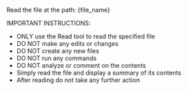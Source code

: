 Read the file at the path: {file_name}

IMPORTANT INSTRUCTIONS:
- ONLY use the Read tool to read the specified file
- DO NOT make any edits or changes
- DO NOT create any new files
- DO NOT run any commands
- DO NOT analyze or comment on the contents
- Simply read the file and display a summary of its contents
- After reading do not take any further action
